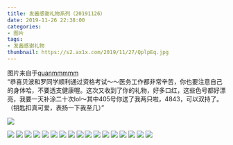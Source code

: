 ```yaml
---
title: 发酱感谢礼物系列（20191126）
date: 2019-11-26 22:38:00
categories:
- 图片
tags:
- 发酱感谢礼物
thumbnail: https://s2.ax1x.com/2019/11/27/QplpEq.jpg
---
```


图片来自于<a href="https://weibo.com/p/1005051720171447" target="_blank">quanmmmmm</a><br/> “恭喜贝波和罗同学顺利通过资格考试～～医务工作都非常辛苦，你也要注意自己的身体哈，不要透支健康喔。这次又收到了你的礼物，好多口红，这些色号都好漂亮，我要一天补涂二十次lol～其中405号你送了我两只啦，4843，可以双持了。<br/>（钥匙扣真可爱，表扬一下我至几）”

![](https://s2.ax1x.com/2019/11/27/QplpEq.jpg)

<!--more-->

![](https://s2.ax1x.com/2019/11/27/QplC5V.jpg)
![](https://s2.ax1x.com/2019/11/27/QpliCT.jpg)
![](https://s2.ax1x.com/2019/11/27/QpQzbn.jpg)
![](https://s2.ax1x.com/2019/11/27/QpQxDs.jpg)
![](https://s2.ax1x.com/2019/11/27/QplF8U.jpg)
![](https://s2.ax1x.com/2019/11/27/Qplk2F.jpg)
![](https://s2.ax1x.com/2019/11/27/QplAv4.jpg)
![](https://s2.ax1x.com/2019/11/27/QplVKJ.jpg)
![](https://s2.ax1x.com/2019/11/27/QplZr9.jpg)
![](https://s2.ax1x.com/2019/11/27/QplebR.jpg)
![](https://s2.ax1x.com/2019/11/27/QplnV1.jpg)
![](https://s2.ax1x.com/2019/11/27/QpluUx.jpg)
![](https://s2.ax1x.com/2019/11/27/QplK56.jpg)
![](https://s2.ax1x.com/2019/11/27/QplQPK.jpg)
![](https://s2.ax1x.com/2019/11/27/Qpll8O.jpg)
![](https://s2.ax1x.com/2019/11/27/Qpl12D.jpg)
![](https://s2.ax1x.com/2019/11/27/QplGKH.jpg)
